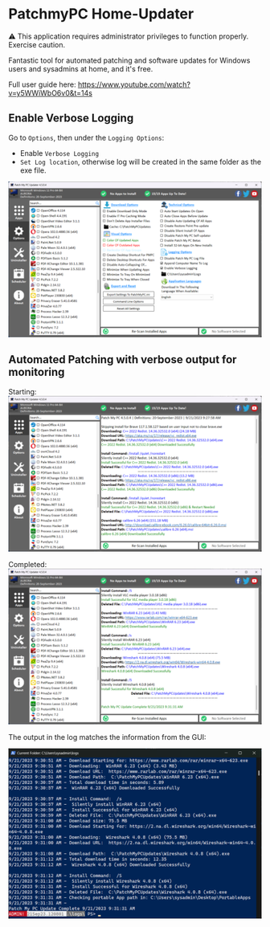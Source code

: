 # PatchmyPC Home-Updater

:warning: This application requires administrator privileges to function properly. Exercise caution.

Fantastic tool for automated patching and software updates for Windows users and sysadmins at home, and it's free. 

Full user guide here: https://www.youtube.com/watch?v=y5WWiWbO6v0&t=14s


## Enable Verbose Logging

Go to `Options`, then under the `Logging Options`:  
- Enable `Verbose Logging`
- `Set Log location`, otherwise log will be created in  the same folder as the exe file. 

![Alt text](/ToolsUtilities/images/patchmypcoptions.png)

## Automated Patching with verbose output for monitoring

Starting:
![Alt text](/ToolsUtilities/images/patchmypcstart.png)

Completed:
![Alt text](/ToolsUtilities/images/patchmypccomplete.png)

The output in the log matches the information from the GUI: 

![Alt text](/ToolsUtilities/images/patchmypclog.png)